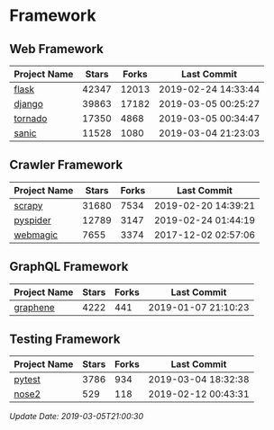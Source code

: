 # Framework

## Web Framework

| Project Name | Stars | Forks | Last Commit |
| ------------ | ----- | ----- | ----------- |
| [flask](https://github.com/pallets/flask) | 42347 | 12013 | 2019-02-24 14:33:44 |
| [django](https://github.com/django/django) | 39863 | 17182 | 2019-03-05 00:25:27 |
| [tornado](https://github.com/tornadoweb/tornado) | 17350 | 4868 | 2019-03-05 00:34:47 |
| [sanic](https://github.com/huge-success/sanic) | 11528 | 1080 | 2019-03-04 21:23:03 |

## Crawler Framework

| Project Name | Stars | Forks | Last Commit |
| ------------ | ----- | ----- | ----------- |
| [scrapy](https://github.com/scrapy/scrapy) | 31680 | 7534 | 2019-02-20 14:39:21 |
| [pyspider](https://github.com/binux/pyspider) | 12789 | 3147 | 2019-02-24 01:44:19 |
| [webmagic](https://github.com/code4craft/webmagic) | 7655 | 3374 | 2017-12-02 02:57:06 |

## GraphQL Framework

| Project Name | Stars | Forks | Last Commit |
| ------------ | ----- | ----- | ----------- |
| [graphene](https://github.com/graphql-python/graphene) | 4222 | 441 | 2019-01-07 21:10:23 |

## Testing Framework

| Project Name | Stars | Forks | Last Commit |
| ------------ | ----- | ----- | ----------- |
| [pytest](https://github.com/pytest-dev/pytest) | 3786 | 934 | 2019-03-04 18:32:38 |
| [nose2](https://github.com/nose-devs/nose2) | 529 | 118 | 2019-02-12 00:43:31 |

*Update Date: 2019-03-05T21:00:30*